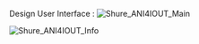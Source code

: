 Design User Interface :
![Shure_ANI4IOUT_Main](https://github.com/user-attachments/assets/f9c9563d-b628-484d-b998-93030348474b)

![Shure_ANI4IOUT_Info](https://github.com/user-attachments/assets/c6fb7147-af54-4d52-9e26-7b772a790023)
